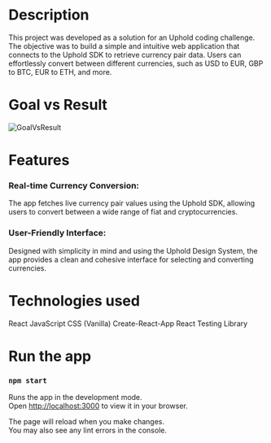 # Description

This project was developed as a solution for an Uphold coding challenge. The objective was to build a simple and intuitive web application that connects to the Uphold SDK to retrieve currency pair data. Users can effortlessly convert between different currencies, such as USD to EUR, GBP to BTC, EUR to ETH, and more.

# Goal vs Result

![GoalVsResult](https://github.com/user-attachments/assets/1b540f8b-b2a2-495c-b399-fe884fc9389e)

# Features

### Real-time Currency Conversion: 
The app fetches live currency pair values using the Uphold SDK, allowing users to convert between a wide range of fiat and cryptocurrencies.
### User-Friendly Interface: 
Designed with simplicity in mind and using the Uphold Design System, the app provides a clean and cohesive interface for selecting and converting currencies.

# Technologies used

React 
JavaScript
CSS (Vanilla)
Create-React-App
React Testing Library

# Run the app

### `npm start`

Runs the app in the development mode.\
Open [http://localhost:3000](http://localhost:3000) to view it in your browser.

The page will reload when you make changes.\
You may also see any lint errors in the console.
